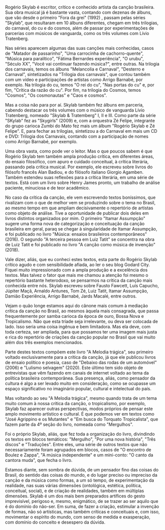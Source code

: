 Rogério Skylab é escritor, crítico e conhecido artista da canção
brasileira. Sua obra musical já é bastante vasta, contando com dezenas
de álbuns, que vão desde o primeiro "Fora da grei" (1992) , passam pelas
séries "Skylab", que resultaram em 10 álbuns diferentes, chegam em três
trilogias, do carnaval, do cu e do cosmos, além de passar por
experimentações de parcerias com músicos de vanguarda, como os três
volumes com Lívio Tratenberg.

Nas séries aparecem algumas das suas canções mais conhecidas, casos de
"Matador de passarinho", "Uma carrocinha de cachorro-quente", "Música
para paralítico", "Fátima Bernardes experiência", "O urubu", "Século
XX", "Você vai continuar fazendo música?", entre outras. Na trilogia dos
carnavais, temos os álbuns "Melancolia e Carnaval", "Desterro e
Carnaval", sintetizados na "Trilogia dos carnavais", que contou também
com um vídeo e participações de artistas como Arrigo Barnabé, por
exemplo. Na trilogia do cu, temos "O rei do cu", "Nas portas do cu" e,
por fim, "Crítica da razão do cu". Por fim, na trilogia do Cosmos, temos
"Cosmos", "Os cosmonautas" e "Caos e cosmos".

Mas a coisa não para por aí. Skylab também fez álbuns em parceria,
cabendo destacar os três volumes com o músico de vanguarda Lívio
Tratenberg, nomeado "Skylab & Tratemberg" I, II e III. Como parte da
série "SKylab" fez as "Skygirls" (2009) e, com a orquestra Zé Felipe,
integrante do grupo carioca Zumbi do Mato fez mais um álbum "Rogério
Skylab e Zé Felipe". E, para fechar as trilogias, sintetizou a do
Carnaval em mais um CD e DVD: Trilogia dos Carnavais, contando com a
participação de nomes como Arrigo Barnabé, por exemplo.

Uma obra vasta, como pode ver o leitor. Mas o que poucos sabem é que
Rogério Skylab tem também ampla produção crítica, em diferentes áreas,
do ensaio filosófico, com apuro e cuidado conceitual, à crítica
literária, passando pela crítica musical. Por exemplo, ele escreveu
sobre livros do filósofo francês Alan Badiou, e do filósofo italiano
Giorgio Agamben. Também estendeu suas reflexões para a crítica
literária, em uma série de textos. Está com um livro sobre Henry James
pronto, um trabalho de análise paciente, minuciosa e de teor acadêmico.

No caso da crítica da canção, ele vem escrevendo textos boníssimos, que
rivalizam com o que de melhor vem se produzindo sobre o tema no Brasil,
ao mesmo tempo em que ampliam decisivamente o repertório de artistas
como objeto de análise. Tive a oportunidade de publicar dois deles em
livros distintos organizados por mim. O primeiro "Itamar Assumpção"
sugere uma forma nova de categorização e conceituação da canção
brasileira em geral, paraq se chegar à singularidade de Itamar
Assumpção, e foi publicado no livro "Música: ensaios brasileiros
contemporâneos" (2016). O segundo "A terceira pessoa em Luiz Tatit" se
concentra na obra de Luiz Tatit e foi publicado no livro "A canção como
música de invenção" (2018).

Vale dizer, aliás, que eu conheci estes textos, esta parte do Rogério
Skylab crítico agudo e com sensibilidade afiada, ao ler o seu blog
Godard City. Fiquei muito impressionado com a ampla produção e a
excelência dos textos. Mas talvez o fator que mais me chamou a atenção
foi mesmo o repertório bastante heterodoxo, se pensarmos na crítica da
canção mais conhecida entre nós. Skylab escreveu sobre Fausto Fawcett,
Luís Capucho, Júpiter Maçã, Arnaldo Antunes, Tom Zé, Luiz Tatit, Itamar
Assumpção, Damião Experiência, Arrigo Barnabé, Jards Macalé, entre
outros.

Vejam o quão longe estamos aqui do cânone mais comum à mediação crítica
da canção no Brasil, ao mesmos àquela mais consagrada, que passa
frequentemente por samba carioca da época de ouro, Bossa Nova e
Tropicalismo. Não que esta tríade seja irrelevante, ou deva ser colocada
de lado. Isso seria uma coisa ingênua e bem limitadora. Mas ela deve,
com toda certeza, ser ampliada, para que possamos ter uma imagem mais
justa e rica do repertório de criações da canção popular no Brasil que
vai muito além dos três exemplos mencionados.

Parte destes textos compõem este livro "A Melodia trágica", seu primeiro
voltado exclusivamente para a crítica da canção, já que ele publicou
livros de ensaio político e poesia, caso de "Debaixo das rodas de um
automóvel"(2006) e "Lulismo selvagem" (2020). Este último tem sido
objeto de entrevistas que vêm fazendo em canais de internet voltado ao
tema da política brasileira contemporânea. Sua presença, aliás, como
pensador da cultura é algo a ser levado muito em consideração, como se
ocupasse um espaço significativo no imaginário popular, cultural e
intelectual do país.

Mas voltando ao seu "A Melodia trágica", mesmo quando trata de um tema
muito comum à nossa crítica da canção, o tropicalismo, por exemplo,
Skylab faz aparecer outras perspectivas, modos próprios de pensar este
amplo movimento artístico e cultural. É que podemos ver em textos como
"José Agrippino e os Mutantes" e "Em busca do Torquato Tropicalista",
que fazem parte da 4º seção do livro, nomeada como "Mergulhos".

Foi o próprio Skylab, aliás, que fez toda a organização do livro,
divindindo os textos em blocos temáticos: "Mergulho", "Por uma nova
história", "Três discos" e "Traduções". Entre eles, uma série de outros
textos que não necessariamente foram agrupados em blocos, casos de "O
encontro de Boulez e Zappa", "A música independente" e um mini-conto: "O
canto da cantora muda", que fecha o livro.

Estamos diante, sem sombra de dúvida, de um pensador fino das coisas do
Brasil, do sentido das coisas do mundo, e do lugar preciso ou impreciso
da canção e da música como formas, a um só tempo, de experimentação da
realidade, nas suas várias dimensões (ontológica, estética, política,
conceitual, social), e de criação de realidades, também em múltiplas
dimensões. Skylab é um dos mais bem preparados artífices do gesto
imprevisível, perigoso e, mesmo, enigmático, de se trazer ao ser aquilo
que é do domínio do não-ser. Em suma, de fazer a criação, estimular a
invenção de formas, não só artísticas, mas também críticas e conceituais
e, com isso, movimentar o espírito do mundo, com senso de medida e
exasperação, com domínio do conceito e desespero da dúvida.

